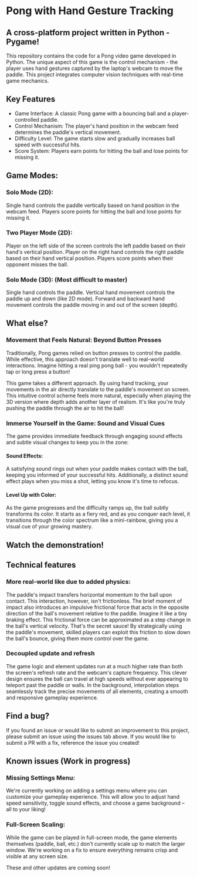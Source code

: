 # Pong with Hand Gesture Tracking

## A cross-platform project written in Python - Pygame!

This repository contains the code for a Pong video game developed in Python. The unique aspect of this game is the control mechanism - the player uses hand gestures captured by the laptop's webcam to move the paddle. This project integrates computer vision techniques with real-time game mechanics.

## Key Features
- Game Interface: A classic Pong game with a bouncing ball and a player-controlled paddle.
- Control Mechanism: The player's hand position in the webcam feed 
  determines the paddle's vertical movement.
- Difficulty Level: The game starts slow and gradually increases ball speed 
  with successful hits.
- Score System: Players earn points for hitting the ball and lose points for 
  missing it.

## Game Modes:
### Solo Mode (2D):
Single hand controls the paddle vertically based on hand position in the webcam feed.
Players score points for hitting the ball and lose points for missing it.
### Two Player Mode (2D):
Player on the left side of the screen controls the left paddle based on 
their hand's vertical position.
Player on the right hand controls the right paddle based on their hand 
vertical position.
Players score points when their opponent misses the ball.
### Solo Mode (3D): (Most difficult to master)
Single hand controls the paddle.
Vertical hand movement controls the paddle up and down (like 2D mode).
Forward and backward hand movement controls the paddle moving in and out of the screen (depth).

## What else?
### Movement that Feels Natural: Beyond Button Presses
Traditionally, Pong games relied on button presses to control the paddle. 
While effective, this approach doesn't translate well to real-world 
interactions.  Imagine hitting a real ping pong ball - you wouldn't 
repeatedly tap or long press a button!

This game takes a different approach. By using hand tracking, your movements in the air directly translate to the paddle's movement on screen. This intuitive control scheme feels more natural, especially when playing the 3D version where depth adds another layer of realism. 
It's like you're truly pushing the paddle through the air to hit the ball!

### Immerse Yourself in the Game: Sound and Visual Cues
The game provides immediate feedback through engaging sound effects and subtle visual changes to keep you in the zone:

#### Sound Effects: 
A satisfying sound rings out when your paddle makes contact with the ball, keeping you informed of your successful hits. Additionally, a distinct sound effect plays when you miss a shot, letting you know it's time to refocus.

#### Level Up with Color: 
As the game progresses and the difficulty ramps up, the ball subtly transforms its color. It starts as a fiery red, and as you conquer each level, it transitions through the color spectrum like a mini-rainbow, giving you a visual cue of your growing mastery.


## Watch the demonstration!




## Technical features
### More real-world like due to added physics: 
The paddle's impact transfers horizontal momentum to the ball upon contact. 
This interaction, however, isn't frictionless. 
The brief moment of impact also introduces an impulsive frictional force that 
acts in the opposite direction of the ball's movement relative to the paddle. 
Imagine it like a tiny braking effect. This frictional force can be 
approximated as a step change in the ball's vertical velocity. 
That's the secret sauce! By strategically using the paddle's movement, skilled players can exploit this friction to slow down the ball's bounce, giving them more control over the game.
### Decoupled update and refresh
The game logic and element updates run at a much higher rate than both the screen's refresh rate and the webcam's capture frequency. 
This clever design ensures the ball can travel at high speeds without ever appearing to teleport past the paddle or walls. 
In the background, interpolation steps seamlessly track the precise movements of all elements, creating a smooth and responsive gameplay experience.

## Find a bug?

If you found an issue or would like to submit an improvement to this project, please submit an issue using the issues tab above. If you would like to submit a PR with a fix, reference the issue you created!

## Known issues (Work in progress)

### Missing Settings Menu: 
We're currently working on adding a settings menu 
where you can customize your gameplay experience. This will allow you to adjust hand speed sensitivity, toggle sound effects, and choose a game background – all to your liking!

### Full-Screen Scaling: 
While the game can be played in full-screen mode, the 
game elements themselves (paddle, ball, etc.) don't currently scale up to match the larger window. We're working on a fix to ensure everything remains crisp and visible at any screen size. 

These and other updates are coming soon!